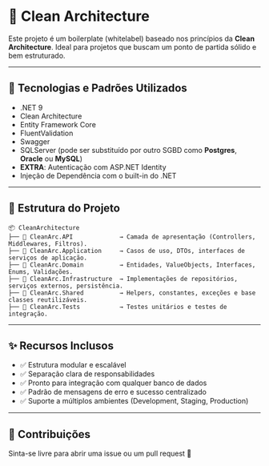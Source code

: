 
# 🧱 Clean Architecture

Este projeto é um boilerplate (whitelabel) baseado nos princípios da **Clean Architecture**. Ideal para projetos que buscam um ponto de partida sólido e bem estruturado.

---

## 🚀 Tecnologias e Padrões Utilizados

- .NET 9
- Clean Architecture
- Entity Framework Core
- FluentValidation
- Swagger
- SQLServer (pode ser substituído por outro SGBD como **Postgres**, **Oracle** ou **MySQL**)
- **EXTRA**: Autenticação com ASP.NET Identity
- Injeção de Dependência com o built-in do .NET

---

## 📁 Estrutura do Projeto

```
📦 CleanArchitecture
├── 📂 CleanArc.API             → Camada de apresentação (Controllers, Middlewares, Filtros).
├── 📂 CleanArc.Application     → Casos de uso, DTOs, interfaces de serviços de aplicação.
├── 📂 CleanArc.Domain          → Entidades, ValueObjects, Interfaces, Enums, Validações.
├── 📂 CleanArc.Infrastructure  → Implementações de repositórios, serviços externos, persistência.
├── 📂 CleanArc.Shared          → Helpers, constantes, exceções e base classes reutilizáveis.
├── 📂 CleanArc.Tests           → Testes unitários e testes de integração.
```

---

## ✨ Recursos Inclusos

- ✅ Estrutura modular e escalável
- ✅ Separação clara de responsabilidades
- ✅ Pronto para integração com qualquer banco de dados
- ✅ Padrão de mensagens de erro e sucesso centralizado
- ✅ Suporte a múltiplos ambientes (Development, Staging, Production)

---

## 🤝 Contribuições

Sinta-se livre para abrir uma issue ou um pull request 🙏

